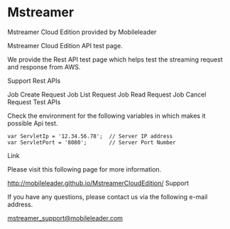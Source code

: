 # Mstreamer
Mstreamer Cloud Edition provided by Mobileleader 


Mstreamer Cloud Edition API test page.

We provide the Rest API test page which helps test the streaming request and response from AWS.

Support Rest APIs

Job Create Request
Job List Request
Job Read Request
Job Cancel Request
Test APIs

Check the environment for the following variables in which makes it possible Api test.

    var ServletIp = '12.34.56.78';  // Server IP address
    var ServletPort = '8080';       // Server Port Number
Link

Please visit this following page for more information.

http://mobileleader.github.io/MstreamerCloudEdition/
Support

If you have any questions, please contact us via the following e-mail address.

mstreamer_support@mobileleader.com
